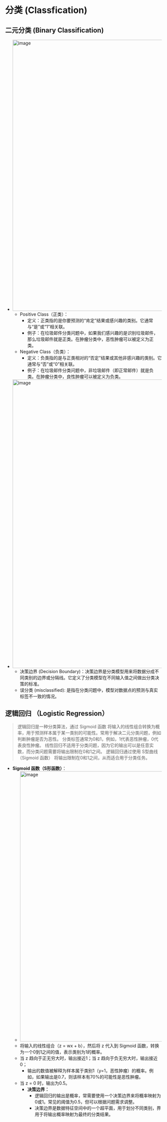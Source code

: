 # 分类 (Classfication)
## 二元分类 (Binary Classification)
- <img width="870" alt="image" src="https://github.com/user-attachments/assets/692f735e-bfb9-4684-b85b-d89e313c55df">

  - Positive Class（正类）：
    - 定义：正类指的是你要预测的“肯定”结果或感兴趣的类别。它通常与“是”或“1”相关联。
    - 例子：在垃圾邮件分类问题中，如果我们感兴趣的是识别垃圾邮件，那么垃圾邮件就是正类。在肿瘤分类中，恶性肿瘤可以被定义为正类。
  - Negative Class（负类）：
    - 定义：负类指的是与正类相对的“否定”结果或其他非感兴趣的类别。它通常与“否”或“0”相关联。
    - 例子：在垃圾邮件分类问题中，非垃圾邮件（即正常邮件）就是负类。在肿瘤分类中，良性肿瘤可以被定义为负类。

- <img width="926" alt="image" src="https://github.com/user-attachments/assets/d283e08d-09e3-4247-a5cd-a938825e427e">

  - 决策边界 (Decision Boundary)：决策边界是分类模型用来将数据分成不同类别的边界或分隔线。它定义了分类模型在不同输入值之间做出分类决策的标准。
  - 误分类 (misclassified): 是指在分类问题中，模型对数据点的预测与真实标签不一致的情况。

## 逻辑回归 （Logistic Regression）
> 逻辑回归是一种分类算法，通过 Sigmoid 函数 将输入的线性组合转换为概率，用于预测样本属于某一类别的可能性。常用于解决二元分类问题，例如判断肿瘤是否为恶性。
> 分类标签通常为0和1，例如，1代表恶性肿瘤，0代表良性肿瘤。
> 线性回归不适用于分类问题，因为它的输出可以是任意实数，而分类问题需要将输出限制在0和1之间。
> 逻辑回归通过使用 S型曲线（Sigmoid 函数） 将输出限制在0和1之间，从而适合用于分类任务。
- **Sigmoid 函数（S形函数）**：
  - <img width="867" alt="image" src="https://github.com/user-attachments/assets/af7118f6-eebf-4be0-817b-1c9005854a52">
  - 将输入的线性组合（z = wx + b），然后将 z 代入到 Sigmoid 函数，转换为一个0到1之间的值，表示类别为1的概率。
  - 当 z 趋向于正无穷大时，输出接近1；当 z 趋向于负无穷大时，输出接近0；
    - 输出的数值被解释为样本属于类别1（y=1，恶性肿瘤）的概率。例如，如果输出是0.7，则该样本有70%的可能性是恶性肿瘤。
  - 当 z = 0 时，输出为0.5。
    - **决策边界：**
      - 逻辑回归的输出是概率，常需要使用一个决策边界来将概率映射为0或1。常见的阈值为0.5，但可以根据问题需求调整。
      - 决策边界是数据特征空间中的一个超平面，用于划分不同类别，界用于将输出概率映射为最终的分类结果。
